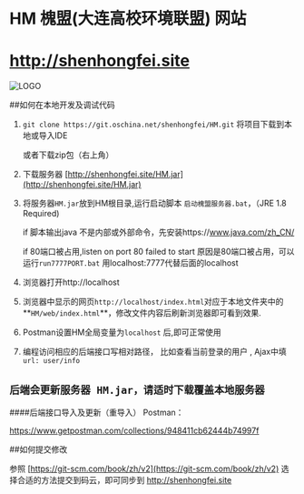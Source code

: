 # HM 槐盟(大连高校环境联盟)	网站
# http://shenhongfei.site

![LOGO](http://tva2.sinaimg.cn/crop.0.0.180.180.180/a121378fjw1e8qgp5bmzyj2050050aa8.jpg)

##如何在本地开发及调试代码
1. `git clone https://git.oschina.net/shenhongfei/HM.git` 
    将项目下载到本地或导入IDE
    
    或者下载zip包（右上角）

2. 下载服务器 [http://shenhongfei.site/HM.jar](http://shenhongfei.site/HM.jar) 

3. 将服务器`HM.jar`放到HM根目录,运行启动脚本 `启动槐盟服务器.bat`，（JRE 1.8 Required)
    
    if 脚本输出java 不是内部或外部命令，先安装https://www.java.com/zh_CN/
    
    if 80端口被占用,listen on port 80 failed to start 原因是80端口被占用，可以运行`run7777PORT.bat` 用localhost:7777代替后面的localhost

4. 浏览器打开http://localhost

5. 浏览器中显示的网页`http://localhost/index.html`对应于本地文件夹中的**`HM/web/index.html`**，修改文件内容后刷新浏览器即可看到效果.

6. Postman设置HM全局变量为`localhost` 后,即可正常使用

7. 编程访问相应的后端接口写相对路径， 比如查看当前登录的用户 , Ajax中填 `url: user/info` 

## ```后端会更新服务器 HM.jar，请适时下载覆盖本地服务器```

####后端接口导入及更新（重导入）
Postman：

https://www.getpostman.com/collections/948411cb62444b74997f

##如何提交修改

参照 [https://git-scm.com/book/zh/v2](https://git-scm.com/book/zh/v2) 选择合适的方法提交到码云，即可同步到 http://shenhongfei.site 


